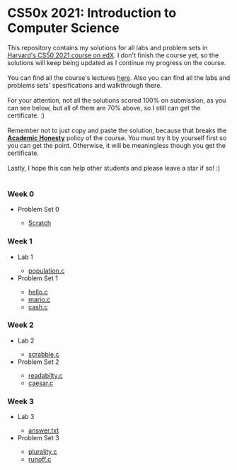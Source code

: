 # CS50x 2021: Introduction to Computer Science
This repository contains my solutions for all labs and problem sets in <a href='https://www.edx.org/course/cs50s-introduction-to-computer-science'>Harvard's CS50 2021 course on edX</a>. I don't finish the course yet, so the solutions will keep being updated as I continue my progress on the course.  <br><br>
You can find all the course's lectures <a href='https://cs50.harvard.edu/x/2021/'>here</a>. Also you can find all the labs and problems sets' spesifications and walkthrough there. <br><br>
For your attention, not all the solutions scored 100% on submission, as you can see below, but all of them are 70% above, so I still can get the certificate. :) <br><br>
Remember not to just copy and paste the solution, because that breaks the [**Academic Honesty**](https://docs.cs50.net/2016/fall/syllabus/cs50.html#academic-honesty) policy of the course. You must try it by yourself first so you can get the point. Otherwise, it will be meaningless though you get the certificate. <br><br>
Lastly, I hope this can help other students and please leave a star if so! :) <br><br>

<p></p><h3 style="text-align: left;">Week 0</h3><div><ul style="text-align: left;"><li>Problem Set 0</li><ul><li><a href="https://github.com/mufidu/cs50x/blob/main/Week%200/pset0/Get%20the%20ball.sb3">Scratch</a></li></ul></ul></div><h3 style="text-align: left;">Week 1</h3><div><ul style="text-align: left;"><li>Lab 1</li><ul><li><a href="https://github.com/mufidu/cs50x/blob/main/lab1/population.c">population.c</a></li></ul><li>Problem Set 1</li><ul><li><a href="https://github.com/mufidu/cs50x/blob/main/Week%201/pset1/hello/hello.c">hello.c</a></li><li><a href="https://github.com/mufidu/cs50x/blob/main/Week%201/pset1/mario/mario.c">mario.c</a></li><li><a href="https://github.com/mufidu/cs50x/blob/main/Week%201/pset1/cash/cash.c">cash.c</a>&nbsp;</li></ul></ul><h3 style="text-align: left;">Week 2</h3></div><div><ul style="text-align: left;"><li>Lab 2</li><ul><li><a href="https://github.com/mufidu/cs50x/blob/main/lab2/scrabble.c">scrabble.c</a></li></ul><li>Problem Set 2</li><ul><li><a href="https://github.com/mufidu/cs50x/blob/main/Week%202/pset2/readability/readability.c">readabilty.c</a></li><li><a href="https://github.com/mufidu/cs50x/blob/main/Week%202/pset2/caesar/caesar.c">caesar.c</a></li></ul></ul><h3 style="text-align: left;">Week 3</h3></div><div><ul style="text-align: left;"><li>Lab 3</li><ul><li><a href="https://github.com/mufidu/cs50x/blob/main/Week%203/lab3/answers.txt">answer.txt</a></li></ul><li>Problem Set 3</li><ul><li><a href="https://github.com/mufidu/cs50x/blob/main/Week%203/pset3/plurality/plurality.c">plurality.c</a></li><li><a href="https://github.com/mufidu/cs50x/blob/main/Week%203/pset3/runoff/runoff.c">runoff.c</a></li></ul></ul></div><div><br /></div><p></p>
